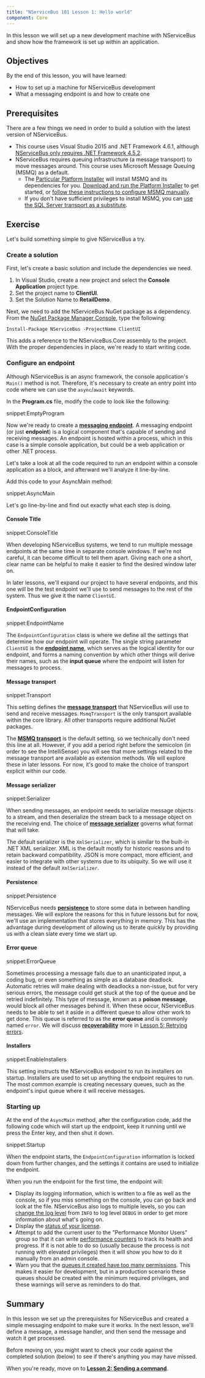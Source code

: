 ```yaml
---
title: "NServiceBus 101 Lesson 1: Hello world"
component: Core
---
```


In this lesson we will set up a new development machine with NServiceBus and show how the framework is set up within an application.


## Objectives

By the end of this lesson, you will have learned:

* How to set up a machine for NServiceBus development
* What a messaging endpoint is and how to create one


## Prerequisites

There are a few things we need in order to build a solution with the latest version of NServiceBus.

* This course uses Visual Studio 2015 and .NET Framework 4.6.1, although [NServiceBus only requires .NET Framework 4.5.2](/nservicebus/operations/dotnet-framework-version-requirements.md).
* NServiceBus requires queuing infrastructure (a message transport) to move messages around. This course uses Microsoft Message Queuing (MSMQ) as a default.
  * The [Particular Platform Installer](/platform/installer/) will install MSMQ and its dependencies for you. [Download and run the Platform Installer](/platform/installer/) to get started, or [follow these instructions to configure MSMQ manually](/nservicebus/msmq/#nservicebus-configuration).
  * If you don't have sufficient privileges to install MSMQ, you can [use the SQL Server transport as a substitute](../using-sql-transport.md). 


## Exercise

Let's build something simple to give NServiceBus a try.


### Create a solution

First, let's create a basic solution and include the dependencies we need.

1. In Visual Studio, create a new project and select the **Console Application** project type.
2. Set the project name to **ClientUI**.
3. Set the Solution Name to **RetailDemo**.

Next, we need to add the NServiceBus NuGet package as a dependency. From the [NuGet Package Manager Console](https://docs.nuget.org/ndocs/tools/package-manager-console), type the following:

    Install-Package NServiceBus -ProjectName ClientUI

This adds a reference to the NServiceBus.Core assembly to the project. With the proper dependencies in place, we're ready to start writing code.


### Configure an endpoint

Although NServiceBus is an async framework, the console application's `Main()` method is not. Therefore, it's necessary to create an entry point into code where we can use the `async`/`await` keywords.

In the **Program.cs** file, modify the code to look like the following:

snippet:EmptyProgram

Now we're ready to create a [**messaging endpoint**](/nservicebus/endpoints/). A messaging endpoint (or just **endpoint**) is a logical component that's capable of sending and receiving messages. An endpoint is hosted within a process, which in this case is a simple console application, but could be a web application or other .NET process.

Let's take a look at all the code required to run an endpoint within a console application as a block, and afterward we'll analyze it line-by-line.

Add this code to your AsyncMain method:

snippet:AsyncMain

Let's go line-by-line and find out exactly what each step is doing.


#### Console Title

snippet:ConsoleTitle

When developing NServiceBus systems, we tend to run multiple message endpoints at the same time in separate console windows. If we're not careful, it can become difficult to tell them apart. Giving each one a short, clear name can be helpful to make it easier to find the desired window later on.

In later lessons, we'll expand our project to have several endpoints, and this one will be the test endpoint we'll use to send messages to the rest of the system. Thus we give it the name `ClientUI`.


#### EndpointConfiguration

snippet:EndpointName

The `EndpointConfiguration` class is where we define all the settings that determine how our endpoint will operate. The single string parameter `ClientUI` is the [**endpoint name**](/nservicebus/endpoints/specify-endpoint-name.md), which serves as the logical identity for our endpoint, and forms a naming convention by which other things will derive their names, such as the **input queue** where the endpoint will listen for messages to process.


#### Message transport

snippet:Transport

This setting defines the [**message transport**](/nservicebus/transports/) that NServiceBus will use to send and receive messages. `MsmqTransport` is the only transport available within the core library. All other transports require additional NuGet packages.

The [**MSMQ transport**](/nservicebus/msmq/) is the default setting, so we technically don't need this line at all. However, if you add a period right before the semicolon (in order to see the IntelliSense) you will see that more settings related to the message transport are available as extension methods. We will explore these in later lessons. For now, it's good to make the choice of transport explicit within our code.


#### Message serializer

snippet:Serializer

When sending messages, an endpoint needs to serialize message objects to a stream, and then deserialize the stream back to a message object on the receiving end. The choice of [**message serializer**](/nservicebus/serialization/) governs what format that will take.

The default serializer is the `XmlSerializer`, which is similar to the built-in .NET XML serializer. XML is the default mostly for historic reasons and to retain backward compatibility. JSON is more compact, more efficient, and easier to integrate with other systems due to its ubiquity. So we will use it instead of the default `XmlSerializer`.


#### Persistence

snippet:Persistence

NServiceBus needs [**persistence**](/nservicebus/persistence/) to store some data in between handling messages. We will explore the reasons for this in future lessons but for now, we'll use an implementation that stores everything in memory. This has the advantage during development of allowing us to iterate quickly by providing us with a clean slate every time we start up.


#### Error queue

snippet:ErrorQueue

Sometimes processing a message fails due to an unanticipated input, a coding bug, or even something as simple as a database deadlock. Automatic retries will make dealing with deadlocks a non-issue, but for very serious errors, the message could get stuck at the top of the queue and be retried indefinitely. This type of message, known as a **poison message**, would block all other messages behind it. When these occur, NServiceBus needs to be able to set it aside in a different queue to allow other work to get done. This queue is referred to as the **error queue** and is commonly named `error`. We will discuss [**recoverability**](/nservicebus/recoverability/) more in [Lesson 5: Retrying errors](../lesson-5/).


#### Installers

snippet:EnableInstallers

This setting instructs the NServiceBus endpoint to run its installers on startup. Installers are used to set up anything the endpoint requires to run. The most common example is creating necessary queues, such as the endpoint's input queue where it will receive messages.


### Starting up

At the end of the `AsyncMain` method, after the configuration code, add the following code which will start up the endpoint, keep it running until we press the Enter key, and then shut it down.

snippet:Startup

When the endpoint starts, the `EndpointConfiguration` information is locked down from further changes, and the settings it contains are used to initialize the endpoint.

When you run the endpoint for the first time, the endpoint will:

* Display its logging information, which is written to a file as well as the console, so if you miss something on the console, you can go back and look at the file. NServiceBus also logs to multiple levels, so you can [change the log level](/nservicebus/logging/) from `INFO` to log level `DEBUG` in order to get more information about what's going on.
* Display the [status of your license](/nservicebus/licensing/).
* Attempt to add the current user to the "Performance Monitor Users" group so that it can write [performance counters](/nservicebus/operations/performance-counters.md) to track its health and progress. If it is not able to do so (usually because the process is not running with elevated privileges) then it will show you how to do it manually from an admin console.
* Warn you that the [queues it created have too many permissions](/nservicebus/msmq/operations-scripting.md#create-queues-default-permissions). This makes it easier for development, but in a production scenario these queues should be created with the minimum required privileges, and these warnings will serve as reminders to do that.


## Summary

In this lesson we set up the prerequisites for NServiceBus and created a simple messaging endpoint to make sure it works. In the next lesson, we'll define a message, a message handler, and then send the message and watch it get processed.

Before moving on, you might want to check your code against the completed solution (below) to see if there's anything you may have missed.

When you're ready, move on to [**Lesson 2: Sending a command**](../lesson-2/).
